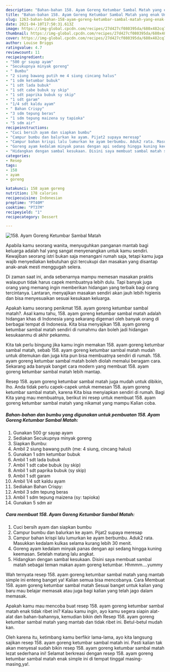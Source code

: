 ```yaml
---
description: "Bahan-bahan 158. Ayam Goreng Ketumbar Sambal Matah yang enak Untuk Jualan"
title: "Bahan-bahan 158. Ayam Goreng Ketumbar Sambal Matah yang enak Untuk Jualan"
slug: 1263-bahan-bahan-158-ayam-goreng-ketumbar-sambal-matah-yang-enak-untuk-jualan
date: 2021-04-10T17:50:31.613Z
image: https://img-global.cpcdn.com/recipes/27d427cf080395da/680x482cq70/158-ayam-goreng-ketumbar-sambal-matah-foto-resep-utama.jpg
thumbnail: https://img-global.cpcdn.com/recipes/27d427cf080395da/680x482cq70/158-ayam-goreng-ketumbar-sambal-matah-foto-resep-utama.jpg
cover: https://img-global.cpcdn.com/recipes/27d427cf080395da/680x482cq70/158-ayam-goreng-ketumbar-sambal-matah-foto-resep-utama.jpg
author: Louise Briggs
ratingvalue: 4.7
reviewcount: 11
recipeingredient:
- "500 gr sayap ayam"
- "Secukupnya minyak goreng"
- " Bumbu"
- "2 siung bawang putih me 4 siung cincang halus"
- "1 sdm ketumbar bubuk"
- "1 sdt lada bubuk"
- "1 sdt cabe bubuk sy skip"
- "1 sdt paprika bubuk sy skip"
- "1 sdt garam"
- "1/4 sdt kaldu ayam"
- " Bahan Crispy"
- "3 sdm tepung beras"
- "1 sdm tepung maizena sy tapioka"
- "5 sdm air"
recipeinstructions:
- "Cuci bersih ayam dan siapkan bumbu"
- "Campur bumbu dan balurkan ke ayam. Pijat2 supaya meresap"
- "Campur bahan krispi lalu lumurkan ke ayam berbumbu. Aduk2 rata. Masukkan kedalam kulkas selama kurang lebih 30 menit."
- "Goreng ayam kedalam minyak panas dengan api sedang hingga kuning keemasan. Setelah matang lalu angkat."
- "Hidangkan dengan sambal kesukaan. Disini saya membuat sambal matah sebagai teman makan ayam goreng ketumbar. Hhmmm....yummy"
categories:
- Resep
tags:
- 158
- ayam
- goreng

katakunci: 158 ayam goreng 
nutrition: 178 calories
recipecuisine: Indonesian
preptime: "PT40M"
cooktime: "PT37M"
recipeyield: "1"
recipecategory: Dessert

---
```



![158. Ayam Goreng Ketumbar Sambal Matah](https://img-global.cpcdn.com/recipes/27d427cf080395da/680x482cq70/158-ayam-goreng-ketumbar-sambal-matah-foto-resep-utama.jpg)

Apabila kamu seorang wanita, menyuguhkan panganan mantab bagi keluarga adalah hal yang sangat menyenangkan untuk kamu sendiri. Kewajiban seorang istri bukan saja menangani rumah saja, tetapi kamu juga wajib menyediakan kebutuhan gizi tercukupi dan masakan yang disantap anak-anak mesti menggugah selera.

Di zaman  saat ini, anda sebenarnya mampu memesan masakan praktis walaupun tidak harus capek membuatnya lebih dulu. Tapi banyak juga orang yang memang ingin memberikan hidangan yang terbaik bagi orang tercintanya. Lantaran, menyajikan masakan sendiri akan jauh lebih higienis dan bisa menyesuaikan sesuai kesukaan keluarga. 



Apakah kamu seorang penikmat 158. ayam goreng ketumbar sambal matah?. Asal kamu tahu, 158. ayam goreng ketumbar sambal matah adalah hidangan khas di Indonesia yang sekarang digemari oleh banyak orang di berbagai tempat di Indonesia. Kita bisa menyajikan 158. ayam goreng ketumbar sambal matah sendiri di rumahmu dan boleh jadi hidangan kesukaanmu di akhir pekanmu.

Kita tak perlu bingung jika kamu ingin memakan 158. ayam goreng ketumbar sambal matah, sebab 158. ayam goreng ketumbar sambal matah mudah untuk ditemukan dan juga kita pun bisa membuatnya sendiri di rumah. 158. ayam goreng ketumbar sambal matah boleh diolah memalui beragam cara. Sekarang ada banyak banget cara modern yang membuat 158. ayam goreng ketumbar sambal matah lebih mantap.

Resep 158. ayam goreng ketumbar sambal matah juga mudah untuk dibikin, lho. Anda tidak perlu capek-capek untuk memesan 158. ayam goreng ketumbar sambal matah, karena Kita bisa menyiapkan sendiri di rumah. Bagi Kita yang mau membuatnya, berikut ini resep untuk membuat 158. ayam goreng ketumbar sambal matah yang nikamat yang mampu Kalian coba.

<!--inarticleads1-->

##### Bahan-bahan dan bumbu yang digunakan untuk pembuatan 158. Ayam Goreng Ketumbar Sambal Matah:

1. Gunakan 500 gr sayap ayam
1. Sediakan Secukupnya minyak goreng
1. Siapkan  Bumbu:
1. Ambil 2 siung bawang putih (me: 4 siung, cincang halus)
1. Gunakan 1 sdm ketumbar bubuk
1. Ambil 1 sdt lada bubuk
1. Ambil 1 sdt cabe bubuk (sy skip)
1. Ambil 1 sdt paprika bubuk (sy skip)
1. Ambil 1 sdt garam
1. Ambil 1/4 sdt kaldu ayam
1. Sediakan  Bahan Crispy:
1. Ambil 3 sdm tepung beras
1. Ambil 1 sdm tepung maizena (sy: tapioka)
1. Gunakan 5 sdm air




<!--inarticleads2-->

##### Cara membuat 158. Ayam Goreng Ketumbar Sambal Matah:

1. Cuci bersih ayam dan siapkan bumbu
1. Campur bumbu dan balurkan ke ayam. Pijat2 supaya meresap
1. Campur bahan krispi lalu lumurkan ke ayam berbumbu. Aduk2 rata. Masukkan kedalam kulkas selama kurang lebih 30 menit.
1. Goreng ayam kedalam minyak panas dengan api sedang hingga kuning keemasan. Setelah matang lalu angkat.
1. Hidangkan dengan sambal kesukaan. Disini saya membuat sambal matah sebagai teman makan ayam goreng ketumbar. Hhmmm....yummy




Wah ternyata resep 158. ayam goreng ketumbar sambal matah yang mantab simple ini enteng banget ya! Kalian semua bisa mencobanya. Cara Membuat 158. ayam goreng ketumbar sambal matah Sesuai banget untuk kalian yang baru mau belajar memasak atau juga bagi kalian yang telah jago dalam memasak.

Apakah kamu mau mencoba buat resep 158. ayam goreng ketumbar sambal matah enak tidak ribet ini? Kalau kamu ingin, ayo kamu segera siapin alat-alat dan bahan-bahannya, kemudian bikin deh Resep 158. ayam goreng ketumbar sambal matah yang mantab dan tidak ribet ini. Betul-betul mudah kan. 

Oleh karena itu, ketimbang kamu berfikir lama-lama, ayo kita langsung sajikan resep 158. ayam goreng ketumbar sambal matah ini. Pasti kalian tak akan menyesal sudah bikin resep 158. ayam goreng ketumbar sambal matah lezat sederhana ini! Selamat berkreasi dengan resep 158. ayam goreng ketumbar sambal matah enak simple ini di tempat tinggal masing-masing,ya!.

